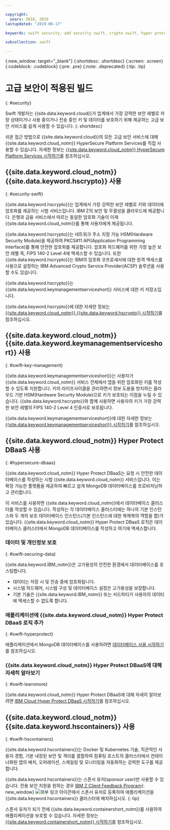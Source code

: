 ```yaml
---

copyright:
  years: 2018, 2019
lastupdated: "2019-06-17"

keywords: swift security, add security swift, crypto swift, hyper protect swift, ios hyper protect, dbaas swift, swift key management, swift advanced security

subcollection: swift

---
```


{:new_window: target="_blank"}
{:shortdesc: .shortdesc}
{:screen: .screen}
{:codeblock: .codeblock}
{:pre: .pre}
{:note: .deprecated}
{:tip: .tip} 

# 고급 보안이 적용된 빌드
{: #security}

Swift 개발자는 {{site.data.keyword.cloud}}가 업계에서 가장 강력한 보안 레벨로 저장 상태이거나 사용 중이거나 전송 중인 키 및 데이터를 보호하기 위해 제공하는 고급 보안 서비스를 쉽게 사용할 수 있습니다.
{: shortdesc}

쉬운 접근 방법으로 {{site.data.keyword.cloud}}의 모든 고급 보안 서비스에 대해 {{site.data.keyword.cloud_notm}} HyperSecure Platform Services를 직접 사용할 수 있습니다. 자세한 정보는 [{{site.data.keyword.cloud_notm}} HyperSecure Platform Services 시작하기](/docs/services/hypersecure-platform?topic=hypersecure-platform-getting-started-with-ibm-cloud-hyper-protect-developer-starter-kits)를 참조하십시오.

## {{site.data.keyword.cloud_notm}} {{site.data.keyword.hscrypto}} 사용
{: #security-swift}

{{site.data.keyword.hscrypto}}는 업계에서 가장 강력한 보안 레벨로 키와 데이터에 암호화를 제공하는 시범 서비스입니다. IBM Z의 보안 및 무결성을 클라우드에 제공합니다. 은행과 금융 서비스에서 따르는 동일한 암호화 기술이 이제 {{site.data.keyword.cloud_notm}}를 통해 사용자에게 제공됩니다.

{{site.data.keyword.hscrypto}}는 네트워크 주소 지정 가능 HSM(Hardware Security Module)을 제공하여 PKCS#11 API(Application Programming Interface)를 통해 안전한 암호화를 제공합니다. 암호화 하드웨어를 위한 가장 높은 보안 레벨 즉, FIPS 140-2 Level 4에 액세스할 수 있습니다. 또한 {{site.data.keyword.hscrypto}}는 IBM의 암호화 코프로세서에 대한 원격 액세스를 사용으로 설정하는 IBM Advanced Crypto Service Provider(ACSP) 솔루션을 사용할 수도 있습니다.

{{site.data.keyword.hscrypto}}는 {{site.data.keyword.keymanagementserviceshort}} 서비스에 대한 키 저장소입니다.

{{site.data.keyword.hscrypto}}에 대한 자세한 정보는 [{{site.data.keyword.cloud_notm}} {{site.data.keyword.hscrypto}} 시작하기](/docs/services/hs-crypto?topic=hs-crypto-get-started#get-started)를 참조하십시오.

## {{site.data.keyword.cloud_notm}} {{site.data.keyword.keymanagementserviceshort}} 사용
{: #swift-key-management}

{{site.data.keyword.keymanagementserviceshort}}는 사용자가 {{site.data.keyword.cloud_notm}} 서비스 전체에서 앱을 위한 암호화된 키를 작성할 수 있도록 지원합니다. 키의 라이프사이클을 관리하면서 정보 도용을 방지하는 클라우드 기반 HSM(Hardware Security Module)으로 키가 보호되는 이점을 누릴 수 있습니다. {{site.data.keyword.hscrypto}}와 함께 사용하면 사용자의 키가 가장 강력한 보안 레벨의 FIPS 140-2 Level 4 인증서로 보호됩니다.

{{site.data.keyword.keymanagementserviceshort}}에 대한 자세한 정보는 [{{site.data.keyword.keymanagementserviceshort}} 시작하기](/docs/services/key-protect?topic=key-protect-getting-started-tutorial#getting-started-tutorial)를 참조하십시오.

## {{site.data.keyword.cloud_notm}} Hyper Protect DBaaS 사용
{: #hypersecure-dbaas}

{{site.data.keyword.cloud_notm}} Hyper Protect DBaaS는 요청 시 안전한 데이터베이스를 작성하는 시범 {{site.data.keyword.cloud_notm}} 서비스입니다. 이는 확장 가능한 플랫폼을 제공하여 빠르고 쉽게 MongoDB 데이터베이스를 프로비저닝하고 관리합니다.

이 서비스를 사용하면 {{site.data.keyword.cloud_notm}}에서 데이터베이스 클러스터를 작성할 수 있습니다. 작성하는 각 데이터베이스 클러스터에는 하나의 기본 인스턴스와 두 개의 보조 데이터베이스 인스턴스(기본 인스턴스에 대한 복제복의 역할을 함)가 있습니다. {{site.data.keyword.cloud_notm}} Hyper Protect DBaaS 로직은 데이터베이스 클러스터에서 MongoDB 데이터베이스를 작성하고 여기에 액세스합니다.

### 데이터 및 개인정보 보호
{: #swift-securing-data}

{{site.data.keyword.IBM_notm}}은 고가용성의 안전한 환경에서 데이터베이스를 호스팅합니다.
 * 데이터는 저장 시 및 전송 중에 암호화됩니다.
 * 시스템 하드웨어, 시스템 구성 및 데이터베이스 설정은 고가용성을 보장합니다.
 * 기본 기술은 {{site.data.keyword.IBM_notm}} 또는 서드파티가 사용자의 데이터에 액세스할 수 없도록 합니다.

### 애플리케이션에 {{site.data.keyword.cloud_notm}} Hyper Protect DBaaS 로직 추가
{: #swift-hyperprotect}

애플리케이션에서 MongoDB 데이터베이스를 사용하려면
[데이터베이스 사용 시작하기](/docs/swift/hypersecure_dbaas?topic=swift-create-database-cluster#creating-a-highly-available-and-secure-database)를 참조하십시오.  

### {{site.data.keyword.cloud_notm}} Hyper Protect DBaaS에 대해 자세히 알아보기
{: #swift-learnmore}

{{site.data.keyword.cloud_notm}} Hyper Protect DBaaS에 대해 자세히 알아보려면 [IBM Cloud Hyper Protect DBaaS 시작하기](/docs/services/hyper-protect-dbaas?topic=hyper-protect-dbaas-gettingstarted#gettingstarted)를 참조하십시오.

## {{site.data.keyword.cloud_notm}} {{site.data.keyword.hscontainers}} 사용
{: #swift-hscontainers}

{{site.data.keyword.hscontainers}}는 Docker 및 Kubernetes 기술, 직관적인 사용자 경험, 기본 내장된 보안 및 격리를 결합하여 컴퓨팅 호스트의 클러스터에서 컨테이너화된 앱의 배치, 오퍼레이션, 스케일링 및 모니터링을 자동화하는 강력한 도구를 제공합니다.

{{site.data.keyword.hscontainers}}는 스폰서 유저(sponsor user)만 사용할 수 있습니다. 전용 보안 지원을 원하는 경우 [IBM Z Client Feedback Program](https://www.ibm.com/marketing/iwm/iwmdocs/web/cc/earlyprograms/zwelcome.shtml){: new_window} ![외부 링크 아이콘](../../icons/launch-glyph.svg "외부 링크 아이콘")에서 스폰서 유저로 등록하여 애플리케이션을 {{site.data.keyword.hscontainers}} 클러스터에 배치하십시오.
{: tip}

스폰서 유저가 되기 전에 {{site.data.keyword.containershort_notm}}를 사용하여 애플리케이션을 보호할 수 있습니다. 자세한 정보는 [{{site.data.keyword.containershort_notm}} 시작하기](/docs/containers?topic=containers-getting-started)를 참조하십시오.
